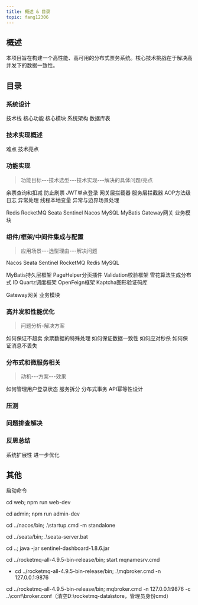 ```yaml
---
title: 概述 & 目录
topic: fang12306
---
```


## 概述

本项目旨在构建一个高性能、高可用的分布式票务系统。核心技术挑战在于解决高并发下的数据一致性。

## 目录

### 系统设计

技术栈	核心功能	核心模块	系统架构	数据库表

### 技术实现概述

难点	技术亮点

### 功能实现

> 功能目标---技术选型---技术实现---解决的具体问题/亮点

余票查询和扣减	防止刷票	JWT单点登录	网关层拦截器	服务层拦截器	AOP方法级日志	异常处理	线程本地变量	异常与边界场景处理	

Redis	RocketMQ	Seata	Sentinel	Nacos	MySQL	MyBatis	Gateway网关	业务模块

### 组件/框架/中间件集成与配置

>应用场景---选型理由---解决问题

Nacos	Seata	Sentinel	RocketMQ	Redis	MySQL	

MyBatis持久层框架	PageHelper分页插件	Validation校验框架	雪花算法生成分布式 ID	Quartz调度框架	OpenFeign框架	Kaptcha图形验证码库	

Gateway网关	业务模块

### 高并发和性能优化

>问题分析-解决方案

如何保证不超卖	余票数据的特殊处理	如何保证数据一致性	如何应对秒杀	如何保证消息不丢失

### 分布式和微服务相关

>动机---方案---效果

如何管理用户登录状态	服务拆分	分布式事务	API幂等性设计

### 压测



### 问题排查解决



### 反思总结

系统扩展性	进一步优化

## 其他

启动命令

cd web; npm run web-dev 

cd admin; npm run admin-dev

cd ../nacos/bin; .\startup.cmd -m standalone

cd ../seata/bin; .\seata-server.bat

cd ..; java -jar sentinel-dashboard-1.8.6.jar

cd ../rocketmq-all-4.9.5-bin-release/bin; start mqnamesrv.cmd

- cd ../rocketmq-all-4.9.5-bin-release/bin; .\mqbroker.cmd -n 127.0.0.1:9876

cd ../rocketmq-all-4.9.5-bin-release/bin; mqbroker.cmd -n 127.0.0.1:9876 -c ..\conf\broker.conf（清空D:\rocketmq-data\store，管理员身份cmd）







































